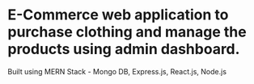 # E-Commerce web application to purchase clothing and manage the products using admin dashboard. 

Built using MERN Stack - Mongo DB, Express.js, React.js, Node.js

